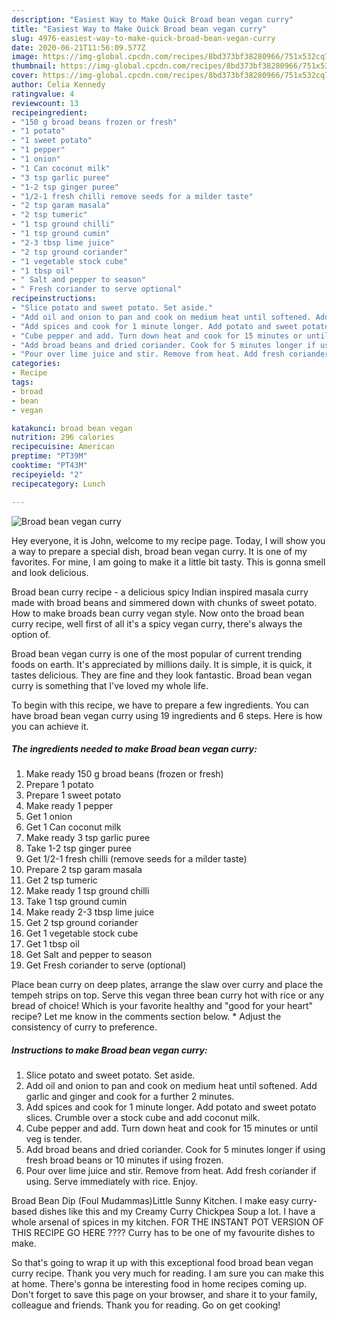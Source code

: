 ```yaml
---
description: "Easiest Way to Make Quick Broad bean vegan curry"
title: "Easiest Way to Make Quick Broad bean vegan curry"
slug: 4976-easiest-way-to-make-quick-broad-bean-vegan-curry
date: 2020-06-21T11:56:09.577Z
image: https://img-global.cpcdn.com/recipes/8bd373bf38280966/751x532cq70/broad-bean-vegan-curry-recipe-main-photo.jpg
thumbnail: https://img-global.cpcdn.com/recipes/8bd373bf38280966/751x532cq70/broad-bean-vegan-curry-recipe-main-photo.jpg
cover: https://img-global.cpcdn.com/recipes/8bd373bf38280966/751x532cq70/broad-bean-vegan-curry-recipe-main-photo.jpg
author: Celia Kennedy
ratingvalue: 4
reviewcount: 13
recipeingredient:
- "150 g broad beans frozen or fresh"
- "1 potato"
- "1 sweet potato"
- "1 pepper"
- "1 onion"
- "1 Can coconut milk"
- "3 tsp garlic puree"
- "1-2 tsp ginger puree"
- "1/2-1 fresh chilli remove seeds for a milder taste"
- "2 tsp garam masala"
- "2 tsp tumeric"
- "1 tsp ground chilli"
- "1 tsp ground cumin"
- "2-3 tbsp lime juice"
- "2 tsp ground coriander"
- "1 vegetable stock cube"
- "1 tbsp oil"
- " Salt and pepper to season"
- " Fresh coriander to serve optional"
recipeinstructions:
- "Slice potato and sweet potato. Set aside."
- "Add oil and onion to pan and cook on medium heat until softened. Add garlic and ginger and cook for a further 2 minutes."
- "Add spices and cook for 1 minute longer. Add potato and sweet potato slices. Crumble over a stock cube and add coconut milk."
- "Cube pepper and add. Turn down heat and cook for 15 minutes or until veg is tender."
- "Add broad beans and dried coriander. Cook for 5 minutes longer if using fresh broad beans or 10 minutes if using frozen."
- "Pour over lime juice and stir. Remove from heat. Add fresh coriander if using. Serve immediately with rice. Enjoy."
categories:
- Recipe
tags:
- broad
- bean
- vegan

katakunci: broad bean vegan 
nutrition: 296 calories
recipecuisine: American
preptime: "PT39M"
cooktime: "PT43M"
recipeyield: "2"
recipecategory: Lunch

---
```



![Broad bean vegan curry](https://img-global.cpcdn.com/recipes/8bd373bf38280966/751x532cq70/broad-bean-vegan-curry-recipe-main-photo.jpg)

Hey everyone, it is John, welcome to my recipe page. Today, I will show you a way to prepare a special dish, broad bean vegan curry. It is one of my favorites. For mine, I am going to make it a little bit tasty. This is gonna smell and look delicious.

Broad bean curry recipe - a delicious spicy Indian inspired masala curry made with broad beans and simmered down with chunks of sweet potato. How to make broads bean curry vegan style. Now onto the broad bean curry recipe, well first of all it&#39;s a spicy vegan curry, there&#39;s always the option of.

Broad bean vegan curry is one of the most popular of current trending foods on earth. It's appreciated by millions daily. It is simple, it is quick, it tastes delicious. They are fine and they look fantastic. Broad bean vegan curry is something that I've loved my whole life.


To begin with this recipe, we have to prepare a few ingredients. You can have broad bean vegan curry using 19 ingredients and 6 steps. Here is how you can achieve it.

<!--inarticleads1-->

##### The ingredients needed to make Broad bean vegan curry:

1. Make ready 150 g broad beans (frozen or fresh)
1. Prepare 1 potato
1. Prepare 1 sweet potato
1. Make ready 1 pepper
1. Get 1 onion
1. Get 1 Can coconut milk
1. Make ready 3 tsp garlic puree
1. Take 1-2 tsp ginger puree
1. Get 1/2-1 fresh chilli (remove seeds for a milder taste)
1. Prepare 2 tsp garam masala
1. Get 2 tsp tumeric
1. Make ready 1 tsp ground chilli
1. Take 1 tsp ground cumin
1. Make ready 2-3 tbsp lime juice
1. Get 2 tsp ground coriander
1. Get 1 vegetable stock cube
1. Get 1 tbsp oil
1. Get  Salt and pepper to season
1. Get  Fresh coriander to serve (optional)


Place bean curry on deep plates, arrange the slaw over curry and place the tempeh strips on top. Serve this vegan three bean curry hot with rice or any bread of choice! Which is your favorite healthy and &#34;good for your heart&#34; recipe? Let me know in the comments section below. * Adjust the consistency of curry to preference. 

<!--inarticleads2-->

##### Instructions to make Broad bean vegan curry:

1. Slice potato and sweet potato. Set aside.
1. Add oil and onion to pan and cook on medium heat until softened. Add garlic and ginger and cook for a further 2 minutes.
1. Add spices and cook for 1 minute longer. Add potato and sweet potato slices. Crumble over a stock cube and add coconut milk.
1. Cube pepper and add. Turn down heat and cook for 15 minutes or until veg is tender.
1. Add broad beans and dried coriander. Cook for 5 minutes longer if using fresh broad beans or 10 minutes if using frozen.
1. Pour over lime juice and stir. Remove from heat. Add fresh coriander if using. Serve immediately with rice. Enjoy.


Broad Bean Dip (Foul Mudammas)Little Sunny Kitchen. I make easy curry-based dishes like this and my Creamy Curry Chickpea Soup a lot. I have a whole arsenal of spices in my kitchen. FOR THE INSTANT POT VERSION OF THIS RECIPE GO HERE ???? Curry has to be one of my favourite dishes to make. 

So that's going to wrap it up with this exceptional food broad bean vegan curry recipe. Thank you very much for reading. I am sure you can make this at home. There's gonna be interesting food in home recipes coming up. Don't forget to save this page on your browser, and share it to your family, colleague and friends. Thank you for reading. Go on get cooking!
